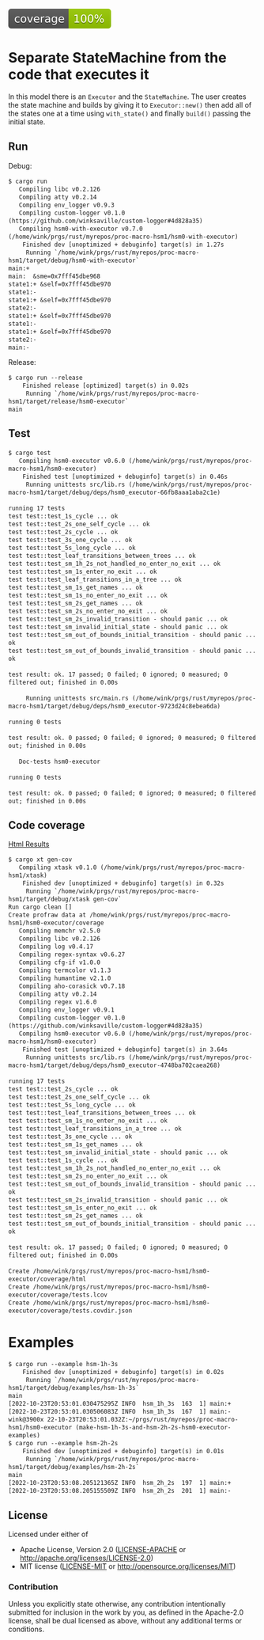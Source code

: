 ![code-coverage](coverage/html/badges/flat.svg)

# Separate StateMachine from the code that executes it

In this model there is an `Executor` and the `StateMachine`. The user
creates the state machine and builds by giving it to `Executor::new()`
then add all of the states one at a time using `with_state()` and
finally `build()` passing the initial state.

## Run

Debug:
```
$ cargo run
   Compiling libc v0.2.126
   Compiling atty v0.2.14
   Compiling env_logger v0.9.3
   Compiling custom-logger v0.1.0 (https://github.com/winksaville/custom-logger#4d828a35)
   Compiling hsm0-with-executor v0.7.0 (/home/wink/prgs/rust/myrepos/proc-macro-hsm1/hsm0-with-executor)
    Finished dev [unoptimized + debuginfo] target(s) in 1.27s
     Running `/home/wink/prgs/rust/myrepos/proc-macro-hsm1/target/debug/hsm0-with-executor`
main:+
main:  &sme=0x7fff45dbe968
state1:+ &self=0x7fff45dbe970
state1:-
state1:+ &self=0x7fff45dbe970
state2:-
state1:+ &self=0x7fff45dbe970
state1:-
state1:+ &self=0x7fff45dbe970
state2:-
main:-
```

Release:
```
$ cargo run --release
    Finished release [optimized] target(s) in 0.02s
     Running `/home/wink/prgs/rust/myrepos/proc-macro-hsm1/target/release/hsm0-executor`
main
```

## Test

```
$ cargo test
   Compiling hsm0-executor v0.6.0 (/home/wink/prgs/rust/myrepos/proc-macro-hsm1/hsm0-executor)
    Finished test [unoptimized + debuginfo] target(s) in 0.46s
     Running unittests src/lib.rs (/home/wink/prgs/rust/myrepos/proc-macro-hsm1/target/debug/deps/hsm0_executor-66fb8aaa1aba2c1e)

running 17 tests
test test::test_1s_cycle ... ok
test test::test_2s_one_self_cycle ... ok
test test::test_2s_cycle ... ok
test test::test_3s_one_cycle ... ok
test test::test_5s_long_cycle ... ok
test test::test_leaf_transitions_between_trees ... ok
test test::test_sm_1h_2s_not_handled_no_enter_no_exit ... ok
test test::test_sm_1s_enter_no_exit ... ok
test test::test_leaf_transitions_in_a_tree ... ok
test test::test_sm_1s_get_names ... ok
test test::test_sm_1s_no_enter_no_exit ... ok
test test::test_sm_2s_get_names ... ok
test test::test_sm_2s_no_enter_no_exit ... ok
test test::test_sm_2s_invalid_transition - should panic ... ok
test test::test_sm_invalid_initial_state - should panic ... ok
test test::test_sm_out_of_bounds_initial_transition - should panic ... ok
test test::test_sm_out_of_bounds_invalid_transition - should panic ... ok

test result: ok. 17 passed; 0 failed; 0 ignored; 0 measured; 0 filtered out; finished in 0.00s

     Running unittests src/main.rs (/home/wink/prgs/rust/myrepos/proc-macro-hsm1/target/debug/deps/hsm0_executor-9723d24c8ebea6da)

running 0 tests

test result: ok. 0 passed; 0 failed; 0 ignored; 0 measured; 0 filtered out; finished in 0.00s

   Doc-tests hsm0-executor

running 0 tests

test result: ok. 0 passed; 0 failed; 0 ignored; 0 measured; 0 filtered out; finished in 0.00s
```

## Code coverage

<!--
Using html preview.github.io. Or how display/render a URL/link from a github readme.md file.

The `Html Results` link has to be "absolute" and thus will always render the "main" coverage information
not the "current branch". You can manually edit the URL change "main" to the branch name and you'll then
the what you'd probably want to see.

To see it on your clone, prior to committing and merging to main,
execute `google-chrome coverage/html/index.html` at the command line:

   wink@3900x 22-10-23T20:01:27.503Z:~/prgs/rust/myrepos/proc-macro-hsm1/hsm0-executor (rework-3-coverage-100%)
   $ google-chrome coverage/html/index.html &
   [4] 97726
   wink@3900x 22-10-23T20:01:29.432Z:~/prgs/rust/myrepos/proc-macro-hsm1/hsm0-executor (rework-3-coverage-100%)
-->

[Html Results](https://htmlpreview.github.io/?https://github.com/winksaville/proc-macro-hsm1/blob/main/hsm0-executor/coverage/html/index.html)


```
$ cargo xt gen-cov
   Compiling xtask v0.1.0 (/home/wink/prgs/rust/myrepos/proc-macro-hsm1/xtask)
    Finished dev [unoptimized + debuginfo] target(s) in 0.32s
     Running `/home/wink/prgs/rust/myrepos/proc-macro-hsm1/target/debug/xtask gen-cov`
Run cargo clean []
Create profraw data at /home/wink/prgs/rust/myrepos/proc-macro-hsm1/hsm0-executor/coverage
   Compiling memchr v2.5.0
   Compiling libc v0.2.126
   Compiling log v0.4.17
   Compiling regex-syntax v0.6.27
   Compiling cfg-if v1.0.0
   Compiling termcolor v1.1.3
   Compiling humantime v2.1.0
   Compiling aho-corasick v0.7.18
   Compiling atty v0.2.14
   Compiling regex v1.6.0
   Compiling env_logger v0.9.1
   Compiling custom-logger v0.1.0 (https://github.com/winksaville/custom-logger#4d828a35)
   Compiling hsm0-executor v0.6.0 (/home/wink/prgs/rust/myrepos/proc-macro-hsm1/hsm0-executor)
    Finished test [unoptimized + debuginfo] target(s) in 3.64s
     Running unittests src/lib.rs (/home/wink/prgs/rust/myrepos/proc-macro-hsm1/target/debug/deps/hsm0_executor-4748ba702caea268)

running 17 tests
test test::test_2s_cycle ... ok
test test::test_2s_one_self_cycle ... ok
test test::test_5s_long_cycle ... ok
test test::test_leaf_transitions_between_trees ... ok
test test::test_sm_1s_no_enter_no_exit ... ok
test test::test_leaf_transitions_in_a_tree ... ok
test test::test_3s_one_cycle ... ok
test test::test_sm_1s_get_names ... ok
test test::test_sm_invalid_initial_state - should panic ... ok
test test::test_1s_cycle ... ok
test test::test_sm_1h_2s_not_handled_no_enter_no_exit ... ok
test test::test_sm_2s_no_enter_no_exit ... ok
test test::test_sm_out_of_bounds_invalid_transition - should panic ... ok
test test::test_sm_2s_invalid_transition - should panic ... ok
test test::test_sm_1s_enter_no_exit ... ok
test test::test_sm_2s_get_names ... ok
test test::test_sm_out_of_bounds_initial_transition - should panic ... ok

test result: ok. 17 passed; 0 failed; 0 ignored; 0 measured; 0 filtered out; finished in 0.00s

Create /home/wink/prgs/rust/myrepos/proc-macro-hsm1/hsm0-executor/coverage/html
Create /home/wink/prgs/rust/myrepos/proc-macro-hsm1/hsm0-executor/coverage/tests.lcov
Create /home/wink/prgs/rust/myrepos/proc-macro-hsm1/hsm0-executor/coverage/tests.covdir.json
```

# Examples

```
$ cargo run --example hsm-1h-3s
    Finished dev [unoptimized + debuginfo] target(s) in 0.02s
     Running `/home/wink/prgs/rust/myrepos/proc-macro-hsm1/target/debug/examples/hsm-1h-3s`
main
[2022-10-23T20:53:01.030475295Z INFO  hsm_1h_3s  163  1] main:+
[2022-10-23T20:53:01.030506083Z INFO  hsm_1h_3s  167  1] main:-
wink@3900x 22-10-23T20:53:01.032Z:~/prgs/rust/myrepos/proc-macro-hsm1/hsm0-executor (make-hsm-1h-3s-and-hsm-2h-2s-hsm0-executor-examples)
$ cargo run --example hsm-2h-2s
    Finished dev [unoptimized + debuginfo] target(s) in 0.01s
     Running `/home/wink/prgs/rust/myrepos/proc-macro-hsm1/target/debug/examples/hsm-2h-2s`
main
[2022-10-23T20:53:08.205121365Z INFO  hsm_2h_2s  197  1] main:+
[2022-10-23T20:53:08.205155509Z INFO  hsm_2h_2s  201  1] main:-
```

## License

Licensed under either of

- Apache License, Version 2.0 ([LICENSE-APACHE](LICENSE-APACHE) or http://apache.org/licenses/LICENSE-2.0)
- MIT license ([LICENSE-MIT](LICENSE-MIT) or http://opensource.org/licenses/MIT)

### Contribution

Unless you explicitly state otherwise, any contribution intentionally submitted
for inclusion in the work by you, as defined in the Apache-2.0 license, shall
be dual licensed as above, without any additional terms or conditions.

